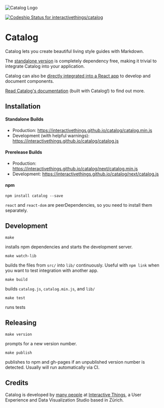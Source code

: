 ![Catalog Logo](https://interactivethings.github.io/catalog/docs/assets/catalog_logo.svg)

[ ![Codeship Status for interactivethings/catalog](https://codeship.com/projects/b9c8e9b0-ed46-0133-8707-0260d23e53ee/status?branch=master)](https://codeship.com/projects/148435)

# Catalog

Catalog lets you create beautiful living style guides with Markdown.

The [standalone version](https://interactivethings.github.io/catalog/#/get-started) is completely dependency free, making it trivial to integrate Catalog into your application.

Catalog can also be [directly integrated into a React app](https://interactivethings.github.io/catalog/#/react-integration) to develop and document components.

[Read Catalog's documentation](https://interactivethings.github.io/catalog/) (built with Catalog!) to find out more.

## Installation

#### Standalone Builds

- Production: https://interactivethings.github.io/catalog/catalog.min.js
- Development (with helpful warnings): https://interactivethings.github.io/catalog/catalog.js

#### Prerelease Builds

- Production: https://interactivethings.github.io/catalog/next/catalog.min.js
- Development: https://interactivethings.github.io/catalog/next/catalog.js

#### npm

```
npm install catalog --save
```

`react` and `react-dom` are peerDependencies, so you need to install them separately.

## Development

```
make
```

installs npm dependencies and starts the development server.

```
make watch-lib
``` 

builds the files from `src/` into `lib/` continuously. Useful with `npm link` when you want to test integration with another app.

```
make build
```

builds `catalog.js`, `catalog.min.js`, and `lib/`

```
make test
```

runs tests

## Releasing

```
make version
```

prompts for a new version number.

```
make publish
```

publishes to npm and gh-pages if an unpublished version number is detected. Usually will run automatically via CI.

## Credits

Catalog is developed by [many people](https://github.com/interactivethings/catalog/blob/master/AUTHORS) at [Interactive Things](https://www.interactivethings.com/), a User Experience and Data Visualization Studio based in Zürich.
